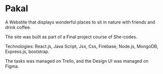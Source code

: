 # Pakal


A Webstite that displays wonderful places to sit in nature with friends and drink coffee.

The site was built as part of a Final project course of She-codes.

Technologies: React.js, Java Script, Jsx, Css, Firebase, Node.js, MongoDB, Express.js, bootstrap.

The tasks was managed on Trello, and the Design UI was managed on Figma.
